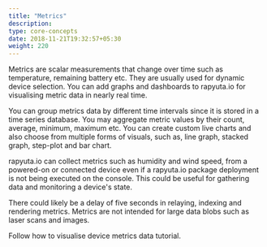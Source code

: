 ```yaml
---
title: "Metrics"
description:
type: core-concepts
date: 2018-11-21T19:32:57+05:30
weight: 220
---
```

Metrics are scalar measurements that change over time such as temperature,
remaining battery etc. They are usually used for dynamic device selection.
You can add graphs and dashboards to rapyuta.io for visualising metric data
in nearly real time.

You can group metrics data by different time intervals since it is stored in a
time series database. You may aggregate metric values by their count, average,
minimum, maximum etc. You can create custom live charts and also choose from
multiple forms of visuals, such as, line graph, stacked graph, step-plot and
bar chart.

rapyuta.io can collect metrics such as humidity and wind speed, from a
powered-on or connected device even if a rapyuta.io package deployment is not
being executed on the console. This could be useful for gathering data and
monitoring a device's state.

There could likely be a delay of five seconds in relaying, indexing and
rendering metrics. Metrics are not intended for large data blobs such as
laser scans and images.

Follow how to visualise device metrics data tutorial.
